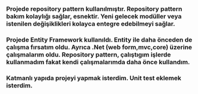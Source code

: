 ### Projede repository pattern kullanılmıştır. Repository pattern bakım kolaylığı sağlar, esnektir. Yeni gelecek modüller veya istenilen değişiklikleri kolayca entegre edebilmeyi sağlar.
### Projede Entity Framework kullanıldı. Entity ile daha önceden de çalışma fırsatım oldu. Ayrıca .Net (web form,mvc,core) üzerine çalışmalarım oldu. Repository pattern, çalıştıgım işlerde kullanmadım fakat kendi çalışmalarımda daha önce kullandım.
### Katmanlı yapıda projeyi yapmak isterdim. Unit test eklemek isterdim.
